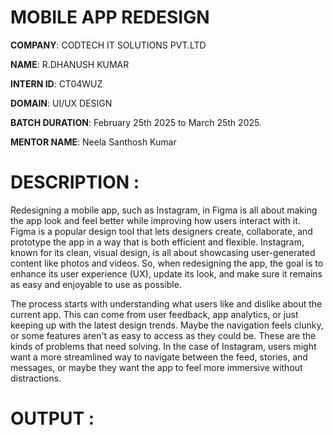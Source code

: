 # MOBILE APP REDESIGN
**COMPANY**: CODTECH IT SOLUTIONS PVT.LTD

**NAME**: R.DHANUSH KUMAR

**INTERN ID**: CT04WUZ

**DOMAIN**: UI/UX DESIGN

**BATCH DURATION**: February 25th 2025 to March 25th 2025.

**MENTOR NAME**: Neela Santhosh Kumar

# DESCRIPTION :
Redesigning a mobile app, such as Instagram, in Figma is all about making the app look and feel better while improving how users interact with it. Figma is a popular design tool that lets designers create, collaborate, and prototype the app in a way that is both efficient and flexible. Instagram, known for its clean, visual design, is all about showcasing user-generated content like photos and videos. So, when redesigning the app, the goal is to enhance its user experience (UX), update its look, and make sure it remains as easy and enjoyable to use as possible.

The process starts with understanding what users like and dislike about the current app. This can come from user feedback, app analytics, or just keeping up with the latest design trends. Maybe the navigation feels clunky, or some features aren't as easy to access as they could be. These are the kinds of problems that need solving. In the case of Instagram, users might want a more streamlined way to navigate between the feed, stories, and messages, or maybe they want the app to feel more immersive without distractions.

# OUTPUT :


